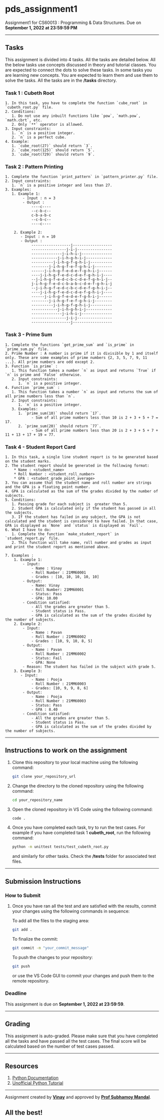 # pds_assignment1
Assignment1 for CS60013 : Programming &amp; Data Structures. Due on **September 1, 2022 at 23:59:59 PM**

---

## Tasks
This assignment is divided into 4 tasks. All the tasks are detailed below. All the below tasks use concepts discussed in theory and tutorial classes. You are expected to connect the dots to solve these tasks. In some tasks you are learning new concepts. You are expected to learn them and use them to solve the tasks. All the tasks are in the **/tasks** directory.
### Task 1 : Cubeth Root
    1. In this task, you have to complete the function `cube_root` in `cubeth_root.py` file.
    2. Conditions:
       1. Do not use any inbuilt functions like `pow`, `math.pow`, `math.cbrt`, etc.
       2. Only `**` operator is allowed.
    3. Input constraints:
       1. `n` is a positive integer.
       2. `n` is a perfect cube.
    4. Example:
       1. `cube_root(27)` should return `3`.
       2. `cube_root(125)` should return `5`.
       3. `cube_root(729)` should return `9`.



### Task 2 : Pattern Printing
    1. Complete the function `print_pattern` in `pattern_printer.py` file. 
    2. Input constraints:
       1. `n` is a positive integer and less than 27.
    3. Examples:
       1. Example 1:
            - Input : n = 3
            - Output :
                ----c----
                --c-b-c--
                c-b-a-b-c
                --c-b-c--
                ----c----
        
        2. Example 2:
           - Input : n = 10
           - Output :
                ------------------j------------------
                ----------------j-i-j----------------
                --------------j-i-h-i-j--------------
                ------------j-i-h-g-h-i-j------------
                ----------j-i-h-g-f-g-h-i-j----------
                --------j-i-h-g-f-e-f-g-h-i-j--------
                ------j-i-h-g-f-e-d-e-f-g-h-i-j------
                ----j-i-h-g-f-e-d-c-d-e-f-g-h-i-j----
                --j-i-h-g-f-e-d-c-b-c-d-e-f-g-h-i-j--
                j-i-h-g-f-e-d-c-b-a-b-c-d-e-f-g-h-i-j
                --j-i-h-g-f-e-d-c-b-c-d-e-f-g-h-i-j--
                ----j-i-h-g-f-e-d-c-d-e-f-g-h-i-j----
                ------j-i-h-g-f-e-d-e-f-g-h-i-j------
                --------j-i-h-g-f-e-f-g-h-i-j--------
                ----------j-i-h-g-f-g-h-i-j----------
                ------------j-i-h-g-h-i-j------------
                --------------j-i-h-i-j--------------
                ----------------j-i-j----------------
                ------------------j------------------

### Task 3 - Prime Sum
    1. Complete the functions `get_prime_sum` and `is_prime` in `prime_sum.py` file.
    2. Prime Number : A number is prime if it is divisible by 1 and itself only. These are some examples of prime numbers {2, 3, 5, 7, 9, 11 ...}. All prime numbers are odd except 2.
    3. Function `is_prime` :
       1. This function takes a number `n` as input and returns `True` if `n` is prime and `False` otherwise.
       2. Input constraints:
          1. `n` is a positive integer.
    4. Function `prime_sum` :
       1. This function takes a number `n` as input and returns the sum of all prime numbers less than `n`.
       2. Input constraints:
          1. `n` is a positive integer.
       3. Examples:
          1. `prime_sum(10)` should return `17`.
                - Sum of all prime numbers less than 10 is 2 + 3 + 5 + 7 = 17.
          2. `prime_sum(20)` should return `77`.
                - Sum of all prime numbers less than 20 is 2 + 3 + 5 + 7 + 11 + 13 + 17 + 19 = 77.

### Task 4 - Student Report Card
    1. In this task, a single line student report is to be generated based on the student marks.
    2. The student report should be generated in the following format:
        * Name : <student_name>
        * Roll Number : <student_roll_number>
        * GPA : <student_grade_point_average>
    3. You can assume that the student name and roll number are strings and the GPA is a floating point number.
    4. GPA is calculated as the sum of the grades divided by the number of subjects.
    5. Conditions:
       1. Passing grade for each subject is  greater than 5.
       2. Student GPA is calculated only if the student has passed in all the subjects.
       3. If the student has failed in any subject, the GPA is not calculated and the student is considered to have failed. In that case, GPA is displayed as `None` and `status` is displayed as `Fail`.
    6. What I have to do:
       1. Complete the function `make_student_report` in `student_report.py` file.
       2. This function will take name, roll number and grades as input and print the student report as mentioned above.

    7. Examples :
        1. Example 1:
            - Input:
                - Name : Vinay
                - Roll Number : 21MM60001
                - Grades : [10, 10, 10, 10, 10]
            - Output:
                - Name: Vinay
                - Roll Number: 21MM60001
                - Status: Pass
                - GPA: 10.00
            - Condition satisfied:
                - All the grades are greater than 5.
                - Student status is Pass.
                - GPA is calculated as the sum of the grades divided by the number of subjects. 
        2. Example 2:
            - Input:
                - Name : Pavan
                - Roll Number : 21MM60002
                - Grades : [10, 9, 10, 8, 5]
            - Output:
                - Name : Pavan
                - Roll Number : 21MM60002
                - Status: Fail
                - GPA: None
            - Reason: The student has failed in the subject with grade 5.
        3. Example 3:
           - Input:
                - Name : Pooja
                - Roll Number : 21MM60003
                - Grades: [10, 9, 9, 8, 6]
            - Output:
                - Name : Pooja
                - Roll Number : 21MM60003
                - Status: Pass
                - GPA : 8.40
            - Condition satisfied:
                - All the grades are greater than 5.
                - Student status is Pass.
                - GPA is calculated as the sum of the grades divided by the number of subjects.


---
## Instructions to work on the assignment

1. Clone this repository to your local machine using the following command:
    ```bash 
    git clone your_repository_url
    ```
2. Change the directory to the cloned repository using the following command:
    ```bash
    cd your_repository_name
    ```
3. Open the cloned repository in VS Code using the following command:
    ```bash
    code .
    ```
4. Once you have completed each task, try to run the test cases. For example if you have completed task 1 **cubeth_root**, run the following command:
    ```bash
    python -m unittest tests/test_cubeth_root.py
    ```
    and similarly for other tasks. Check the **/tests** folder for associated test files.

---
## Submission Instructions
### How to Submit
1. Once you have ran all the test and are satisfied with the results, commit your changes using the following commands in sequence:
    
    To add all the files to the staging area:
    ```bash
    git add .
    ```

    To finalize the commit:
    ```bash
    git commit -m "your_commit_message"
    ```
    To push the changes to your repository:
    ```bash
    git push
    ```
     or use the VS Code GUI to commit your changes and push them to the remote repository.

### Deadline
This assignment is due on **September 1, 2022 at 23:59:59**.

---
## Grading
This assignment is auto-graded. Please make sure that you have completed all the tasks and have passed all the test cases. The final score will be calculated based on the number of test cases passed. 

---
## Resources
1. [Python Documentation](https://docs.python.org/3/)
2. [Unofficial Python Tutorial](https://www.programiz.com/python-programming)


---
Assignment created by [**Vinay**](https://ummadiviany.github.io/) and approved by [**Prof Subhamoy Mandal**](https://sites.google.com/site/smandalbiomed/home).

## All the best!